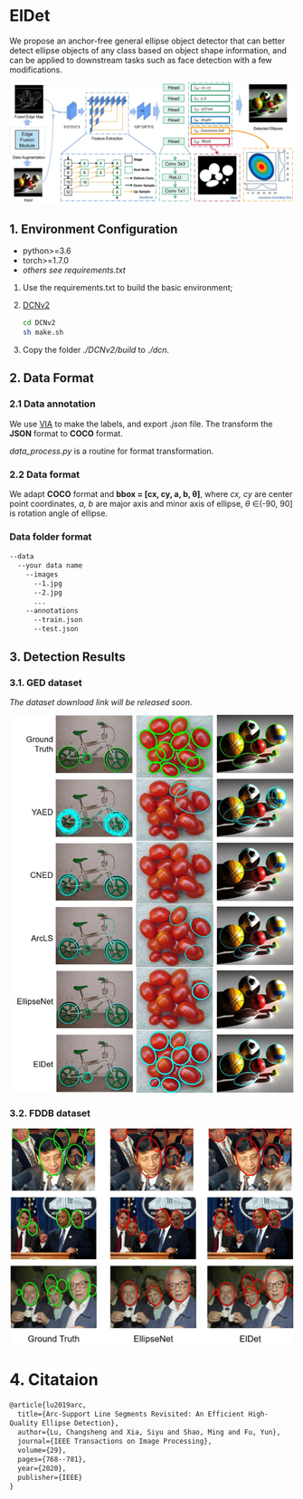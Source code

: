 # ElDet
We propose an anchor-free general ellipse object detector that can better detect ellipse objects of any class based on object shape information, and can be applied to downstream tasks such as face detection with a few modifications.
<div align=center>
<img src="/imgs/overview.jpg" width=800>
</div>

## 1. Environment Configuration
- python>=3.6
- torch>=1.7.0
- *others see requirements.txt*

1. Use the requirements.txt to build the basic environment;
2. [DCNv2](https://github.com/jinfagang/DCNv2_latest.git)
  
    ```bash
    cd DCNv2
    sh make.sh
    ```
3. Copy the folder *./DCNv2/build* to *./dcn*.
    

## 2. Data Format
### 2.1 Data annotation
We use [VIA](https://www.robots.ox.ac.uk/~vgg/software/via/) to make the labels, and export *.json* file. The transform the **JSON** format to **COCO** format. 

*data_process.py* is a routine for format transformation.

### 2.2 Data format
We adapt **COCO** format and **bbox = \[cx, cy, a, b, θ]**, where *cx, cy* are center point coordinates, *a, b* are major axis and minor axis of ellipse, *θ* ∈(-90, 90] is rotation angle of ellipse.

### Data folder format
```
--data
  --your data name
    --images
      --1.jpg
      --2.jpg
      ...    
    --annotations
      --train.json
      --test.json
```

## 3. Detection Results
### 3.1. GED dataset
_The dataset download link will be released soon._
<div align=center>
<img src="/imgs/GED.jpg" width=500>
</div>

### 3.2. FDDB dataset
<div align=center>
<img src="/imgs/FDDB.jpg" width=500>
</div>

# 4. Citataion
```
@article{lu2019arc,
  title={Arc-Support Line Segments Revisited: An Efficient High-Quality Ellipse Detection},
  author={Lu, Changsheng and Xia, Siyu and Shao, Ming and Fu, Yun},
  journal={IEEE Transactions on Image Processing},
  volume={29},
  pages={768--781},
  year={2020},
  publisher={IEEE}
}
```
